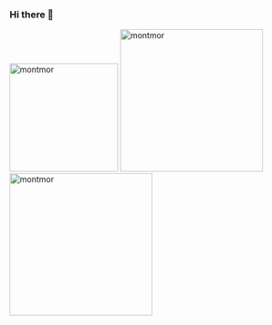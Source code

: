 ### Hi there 👋
<div>
  <img width='190px' src="https://github-readme-stats.vercel.app/api/top-langs?username=montmor&show_icons=true&locale=en&layout=compact" alt="montmor" />
  <img width='250px' src="https://github-readme-streak-stats.herokuapp.com/?user=montmor&" alt="montmor" />
  <img width='250px' src="https://github-readme-stats.vercel.app/api?username=montmor&show_icons=true&locale=en" alt="montmor" />
</div>

<!--
**montmor/montmor** is a ✨ _special_ ✨ repository because its `README.md` (this file) appears on your GitHub profile.

Here are some ideas to get you started:

- 🔭 I’m currently working on ...
- 🌱 I’m currently learning ...
- 👯 I’m looking to collaborate on ...
- 🤔 I’m looking for help with ...
- 💬 Ask me about ...
- 📫 How to reach me: ...
- 😄 Pronouns: ...
- ⚡ Fun fact: ...
-->
